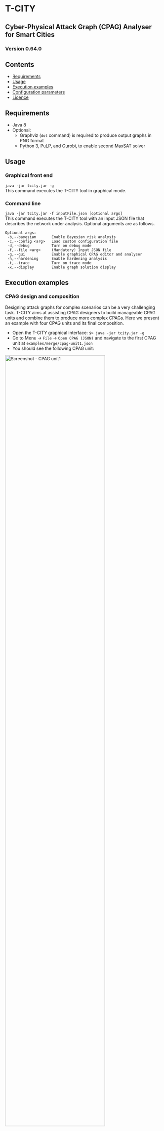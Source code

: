 # T-CITY
## Cyber-Physical Attack Graph (CPAG) Analyser for Smart Cities

### Version 0.64.0

## Contents
- [Requirements](#requirements)
- [Usage](#usage)
- [Execution examples](#execution-examples)
- [Configuration parameters](#configuration-parameters)
- [Licence](#licence)

## Requirements
* Java 8
* Optional: 
  * Graphviz (`dot` command) is required to produce output graphs in PNG format 
  * Python 3, PuLP, and Gurobi, to enable second MaxSAT solver

## Usage

### Graphical front end
```java -jar tcity.jar -g```  
This command executes the T-CITY tool in graphical mode. 

### Command line
```java -jar tcity.jar -f inputFile.json [optional args]```  
This command executes the T-CITY tool with an input JSON file that describes the network under analysis. Optional arguments are as follows. 

```
Optional args: 
 -b,--bayesian       Enable Bayesian risk analysis
 -c,--config <arg>   Load custom configuration file
 -d,--debug          Turn on debug mode
 -f,--file <arg>     (Mandatory) Input JSON file
 -g,--gui            Enable graphical CPAG editor and analyser
 -h,--hardening      Enable hardening analysis
 -t,--trace          Turn on trace mode
 -x,--display        Enable graph solution display
```



## Execution examples

### CPAG design and composition
Designing attack graphs for complex scenarios can be a very challenging task. T-CITY aims at assisting CPAG designers to build manageable CPAG units and combine them to produce more complex CPAGs. Here we present an example with four CPAG units and its final composition. 

- Open the T-CITY graphical interface: `$> java -jar tcity.jar -g`
- Go to Menu -> `File` -> `Open CPAG (JSON)` and navigate to the first CPAG unit at `examples/merge/cpag-unit1.json`
- You should see the following CPAG unit: 

<!-- ![Screenshot - CPAG unit1](https://github.com/mbarrere/tcity/blob/main/screenshots/cpag-unit1.png) -->
<img src="https://github.com/mbarrere/tcity/blob/main/screenshots/cpag-unit1.png" alt="Screenshot - CPAG unit1" width="80%">

Now go to Menu -> `Operations` -> `Merge CPAGs` and open the second CPAG unit at `examples/merge/cpag-unit2.json`. The following CPAG unit will be merged with the current CPAG: 
<!-- ![Screenshot - CPAG unit2](https://github.com/mbarrere/tcity/blob/main/screenshots/cpag-unit2.png) -->
<img src="https://github.com/mbarrere/tcity/blob/main/screenshots/cpag-unit2.png" alt="Screenshot - CPAG unit2" width="80%">

Repeat the merging process with CPAG unit 3 (at `examples/merge/cpag-unit3.json`)
<!-- ![Screenshot - CPAG unit3](https://github.com/mbarrere/tcity/blob/main/screenshots/cpag-unit3.png) -->
<img src="https://github.com/mbarrere/tcity/blob/main/screenshots/cpag-unit3.png" alt="Screenshot - CPAG unit3" width="80%">

Repeat the merging process with CPAG unit 4 (at `examples/merge/cpag-unit4.json`)
<!-- ![Screenshot - CPAG unit4](https://github.com/mbarrere/tcity/blob/main/screenshots/cpag-unit4.png) -->
<img src="https://github.com/mbarrere/tcity/blob/main/screenshots/cpag-unit4.png" alt="Screenshot - CPAG unit4" width="80%">

After merging the four CPAG units, you should see the following complex CPAG: 
<!-- ![Screenshot - Complex CPAG](https://github.com/mbarrere/tcity/blob/main/screenshots/complex-cpag.png) -->
<img src="https://github.com/mbarrere/tcity/blob/main/screenshots/complex-cpag.png" alt="Screenshot - Complex CPAG" width="80%">

#

### Risk analysis with Bayesian CPAGs (graphical interface)
```
$> java -jar tcity.jar -g
```
- Go to Menu -> `File` -> `Open CPAG (JSON)` and navigate to the smart farming scenario at `examples/smart-farming/farming.json`
- Go to Menu -> `CPAG Metrics` -> `Auto Bayesian risk`
- You should see the following Bayesian CPAG:

<!-- ![Screenshot - T-CITY editor - Smart farming scenario](https://github.com/mbarrere/tcity/blob/main/screenshots/cpag-editor-farming.png) -->
<img src="https://github.com/mbarrere/tcity/blob/main/screenshots/cpag-editor-farming.png" alt="Screenshot - T-CITY editor - Smart farming scenario" width="100%">

#

### Risk analysis with Bayesian CPAGs (command line)
```
$> java -jar tcity.jar -f examples/smart-farming/farming.json --bayesian --display
```
```
11:46:47 [INFO ] TCity:51 - == T-CITY v0.64 ==
11:46:47 [INFO ] TCity:52 - == Started at 2022-06-10 11:46:47.497 ==
11:46:47 [INFO ] TCity:118 - Input file: examples/smart-farming/farming.json
11:46:47 [INFO ] TCity:120 - => Loading problem specification... 
11:46:47 [INFO ] TCity:124 -  done in 139 ms (0 seconds).
11:46:47 [INFO ] TCity:145 - (*) Hardening analysis not enabled (enable with flag -h)
11:46:47 [INFO ] TCity:150 - (*) Bayesian enabled
11:46:47 [INFO ] BayesianTransformer:245 - Bayesian. Computing inconditional probabilities for graph G(V=40,E=48)
11:46:47 [INFO ] BayesianTransformer:261 - Bayes => sourceNode: attacker, targetNode: target
11:46:47 [INFO ] BayesianTransformer:348 - [TIME] Bayesian generation took 36 ms (0 seconds)
11:46:47 [INFO ] RiskAnalysis:48 - Unconditional probability for target 'target': 0.62050078537184
11:46:47 [INFO ] BayesianAndOrGraphExporter:222 - Writing Graph to DOT file
11:46:49 [INFO ] TCity:160 - == T-CITY ended at 2022-06-10 11:46:49.147 ==
```

#### CPAG display: 
If Graphviz is properly installed and the T-CITY config file has the correct path to the `dot` tool (e.g. `tools.dot = /usr/local/bin/dot`), then you should see the following CPAG: 

<!-- ![Screenshot - Smart farming scenario with Graphviz](https://github.com/mbarrere/tcity/blob/main/screenshots/farming2-bn.png) -->
<img src="https://github.com/mbarrere/tcity/blob/main/screenshots/farming2-bn.png" alt="Screenshot - Smart farming scenario with Graphviz" width="100%">


---

## Configuration parameters
The configuration parameters are stored in the file `tcity.conf`.
The tool also accepts a different configuration file as argument [-c configFile] to override the configuration in *tcity.conf*. If the file `tcity.conf` is not present, T-CITY uses the default configuration values.


## Licence
Apache License 2.0
